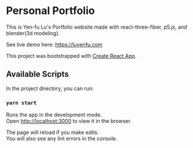 # Personal Portfolio

This is Yen-fu Lu's Portfolio website made with react-three-fiber, p5.js, and blender(3d modeling).

See live demo here: https://luyenfu.com





This project was bootstrapped with [Create React App](https://github.com/facebook/create-react-app).

## Available Scripts

In the project directory, you can run:

### `yarn start`

Runs the app in the development mode.<br />
Open [http://localhost:3000](http://localhost:3000) to view it in the browser.

The page will reload if you make edits.<br />
You will also see any lint errors in the console.
